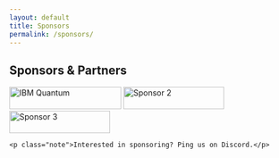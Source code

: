 ```yaml
---
layout: default
title: Sponsors
permalink: /sponsors/
---
```


<main class="container">
  <section id="sponsors" class="card">
    <h2>Sponsors & Partners</h2>
    <div class="sponsor-strip" aria-label="Sponsor logos">
      <img src="{{ '/assets/IBM_Quantum_Logo.png'| relative_url }}" alt="IBM Quantum" class="sponsor-logo" loading="lazy" width="200" height="40">
      <img src="{{ '/assets/sponsor2.png' | relative_url }}" alt="Sponsor 2" class="sponsor-logo" loading="lazy" width="180" height="40">
      <img src="{{ '/assets/sponsor3.png' | relative_url }}" alt="Sponsor 3" class="sponsor-logo" loading="lazy" width="180" height="40">
    </div>

    <p class="note">Interested in sponsoring? Ping us on Discord.</p>
  </section>
</main>
